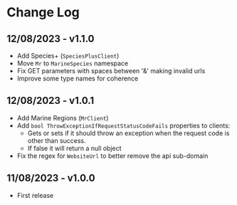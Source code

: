 # Change Log

## 12/08/2023 - v1.1.0

- Add Species+ (`SpeciesPlusClient`)
- Move `Mr` to `MarineSpecies` namespace
- Fix GET parameters with spaces between '&' making invalid urls
- Improve some type names for coherence

## 12/08/2023 - v1.0.1

- Add Marine Regions (`MrClient`)
- Add `bool ThrowExceptionIfRequestStatusCodeFails` properties to clients:  
  - Gets or sets if it should throw an exception when the request code is other than success.  
  - If false it will return a null object
- Fix the regex for `WebsiteUrl` to better remove the api sub-domain

## 11/08/2023 - v1.0.0

- First release